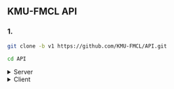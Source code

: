 ## KMU-FMCL API 

### 1.

```bash
git clone -b v1 https://github.com/KMU-FMCL/API.git

cd API
```

<details>
<summary>Server</summary>

```bash
cd Server

sudo chmod +x ./build.sh # Docker Image Build

docker compose up -d # Server Start

docker attach KMU-FMCL_API # Log Check
```

</details>

<details>
<summary>Client</summary>

```bash
cd Cliet

python3 -m venv $HOME/.env/client # Recommend : Python Virtual Envrionment

source $HOME/.env/client/bin/activate # Virtual Envrionment Activate

pip3 install -r requirements.txt # Requirement

python3 client.py # Request
```

</details>
